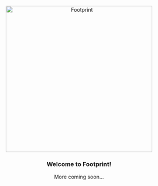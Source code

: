 
<p align="center">
  
  <img height="400" alt="Footprint" src="https://user-images.githubusercontent.com/356333/177183203-7222be30-3d80-4bf6-9d57-637aa3817df0.png">
  <h3 align="center">Welcome to Footprint!</h3>
  <p align="center">More coming soon...</p>
</p>

